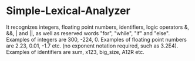 # Simple-Lexical-Analyzer
It recognizes integers, floating point numbers,
identifiers, logic operators &, &&, | and ||, as well as reserved words "for", "while", "if" and
"else". Examples of integers are 300, -224, 0. Examples of floating point numbers are 2.23,
0.01, -1.7 etc. (no exponent notation required, such as 3.2E4). Examples of identifiers are sum,
x123, big_size, A12R etc.
